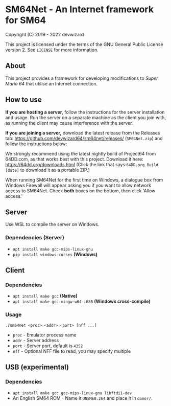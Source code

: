# SM64Net - An Internet framework for SM64
Copyright (C) 2019 - 2022  devwizard

This project is licensed under the terms of the GNU General Public License
version 2.  See `LICENSE` for more information.

## About
This project provides a framework for developing modifications to *Super Mario
64* that utilise an Internet connection.

## How to use
**If you are hosting a server,** follow the instructions for the server
installation and usage.  Run the server on a separate machine as the client
you join with, as running the client may cause interference with the server.

**If you are joining a server,** download the latest release from the Releases
tab: https://github.com/devwizard64/sm64net/releases/ (`SM64Net.zip`) and follow
the instructions below:

We strongly recommend using the latest nightly build of Project64 from 64DD.com,
as that works best with this project.  Download it here:
https://64dd.org/downloads.html (Click the link that says `64DD.org Build
[date]` to download it as a portable ZIP.)

When running SM64Net for the first time on Windows, a dialogue box from Windows
Firewall will appear asking you if you want to allow network access to SM64Net.
Check **both** boxes on the bottom, then click 'Allow access.'

## Server

Use WSL to compile the server on Windows.

### Dependencies (Server)
* `apt install make gcc-mips-linux-gnu`
* `pip install windows-curses` **(Windows)**

## Client

### Dependencies
* `apt install make gcc` **(Native)**
* `apt install make gcc-mingw-w64-i686` **(Windows cross-compile)**

### Usage
`./sm64net <proc> <addr> <port> [nff ...]`
* `proc` - Emulator process name
* `addr` - Server address
* `port` - Server port, default is `4352`
* `nff` - Optional NFF file to read, you may specify multiple

## USB (experimental)

### Dependencies
* `apt install make gcc gcc-mips-linux-gnu libftdi1-dev`
* An English SM64 ROM - Name it `UNSME0.z64` and place it in `donor/`.
